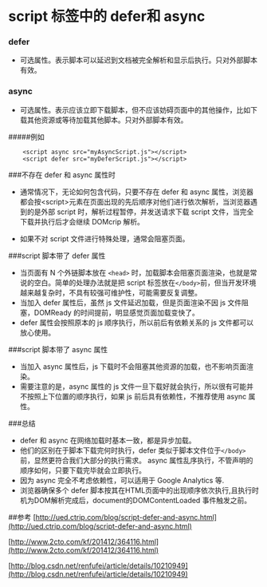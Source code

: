 # script 标签中的 defer和 async

### defer
- 可选属性。表示脚本可以延迟到文档被完全解析和显示后执行。只对外部脚本有效。


### async
- 可选属性。表示应该立即下载脚本，但不应该妨碍页面中的其他操作，比如下载其他资源或等待加载其他脚本。只对外部脚本有效。

#####例如
      
        <script async src="myAsyncScript.js"></script>  
	    <script defer src="myDeferScript.js"></script> 
	    
###不存在 defer 和 async 属性时
- 通常情况下，无论如何包含代码，只要不存在 defer 和 async 属性，浏览器都会按\<script>元素在页面出现的先后顺序对他们进行依次解析，当浏览器遇到的是外部 script 时，解析过程暂停，并发送请求下载 script 文件，当完全下载并执行后才会继续 DOMcrip 解析。

- 如果不对 script 文件进行特殊处理，通常会阻塞页面。

###script 脚本带了 defer 属性
- 当页面有 N 个外链脚本放在 `<head>` 时，加载脚本会阻塞页面渲染，也就是常说的空白。简单的处理办法就是把 script 标签放在`</body>`前，但当开发环境越来越复杂时，不具有较强可维护性，可能需要反复调整。
- 当加入 defer 属性后，虽然 js 文件延迟加载，但是页面渲染不因 js 文件阻塞，DOMReady 的时间提前，明显感觉页面加载变快了。
- defer 属性会按照原本的 js 顺序执行，所以前后有依赖关系的 js 文件都可以放心使用。

###script 脚本带了 async 属性
- 当加入 async 属性后，js 下载时不会阻塞其他资源的加载，也不影响页面渲染。
- 需要注意的是，async 属性的 js 文件一旦下载好就会执行，所以很有可能并不按照上下位置的顺序执行，如果 js 前后具有依赖性，不推荐使用 async 属性。



###总结
- defer 和 async 在网络加载时基本一致，都是异步加载。
- 他们的区别在于脚本下载完何时执行，defer 类似于脚本文件位于`</body>`前，显然更符合我们大部分的执行需求。 async 属性乱序执行，不管声明的顺序如何，只要下载完毕就会立即执行。
- 因为 async 完全不考虑依赖性，可以适用于 Google Analytics 等.
- 浏览器确保多个 defer 脚本按其在HTML页面中的出现顺序依次执行,且执行时机为DOM解析完成后，document的DOMContentLoaded 事件触发之前。







##参考
[http://ued.ctrip.com/blog/script-defer-and-async.html](http://ued.ctrip.com/blog/script-defer-and-async.html)

[http://www.2cto.com/kf/201412/364116.html](http://www.2cto.com/kf/201412/364116.html)

[http://blog.csdn.net/renfufei/article/details/10210949](http://blog.csdn.net/renfufei/article/details/10210949)










